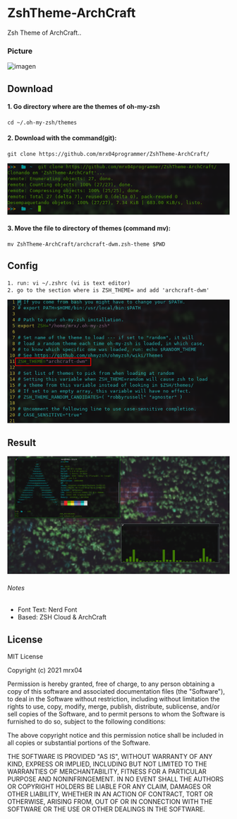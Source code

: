 # ZshTheme-ArchCraft
Zsh Theme of ArchCraft..
### Picture
![imagen](https://user-images.githubusercontent.com/46001898/163757397-1948c6db-86f3-41c4-ab88-d82587ab41a1.png)


## Download
#### 1. Go directory where are the themes of oh-my-zsh
    cd ~/.oh-my-zsh/themes
#### 2. Download with the command(git): 
    git clone https://github.com/mrx04programmer/ZshTheme-ArchCraft/
![DOWNLOAD2](https://raw.githubusercontent.com/mrx04programmer/myimages/main/zsh_download.png)
#### 3. Move the file to directory of themes (command mv):
    mv ZshTheme-ArchCraft/archcraft-dwm.zsh-theme $PWD

## Config
    1. run: vi ~/.zshrc (vi is text editor)
    2. go to the section where is ZSH_THEME= and add 'archcraft-dwm'
![ZSH_THEME](https://raw.githubusercontent.com/mrx04programmer/myimages/main/zsh_add.png)
## Result
![RESULT](https://raw.githubusercontent.com/mrx04programmer/myimages/main/result.png)

###### Notes
- Font Text: Nerd Font
- Based: ZSH Cloud & ArchCraft

## License

MIT License

Copyright (c) 2021 mrx04

Permission is hereby granted, free of charge, to any person obtaining a copy
of this software and associated documentation files (the "Software"), to deal
in the Software without restriction, including without limitation the rights
to use, copy, modify, merge, publish, distribute, sublicense, and/or sell
copies of the Software, and to permit persons to whom the Software is
furnished to do so, subject to the following conditions:

The above copyright notice and this permission notice shall be included in all
copies or substantial portions of the Software.

THE SOFTWARE IS PROVIDED "AS IS", WITHOUT WARRANTY OF ANY KIND, EXPRESS OR
IMPLIED, INCLUDING BUT NOT LIMITED TO THE WARRANTIES OF MERCHANTABILITY,
FITNESS FOR A PARTICULAR PURPOSE AND NONINFRINGEMENT. IN NO EVENT SHALL THE
AUTHORS OR COPYRIGHT HOLDERS BE LIABLE FOR ANY CLAIM, DAMAGES OR OTHER
LIABILITY, WHETHER IN AN ACTION OF CONTRACT, TORT OR OTHERWISE, ARISING FROM,
OUT OF OR IN CONNECTION WITH THE SOFTWARE OR THE USE OR OTHER DEALINGS IN THE
SOFTWARE.
